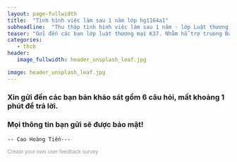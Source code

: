 ```yaml
---
layout: page-fullwidth
title:  "Tình hình việc làm sau 1 năm lớp hg1164a1"
subheadline:  "Thu thập tình hình việc làm sau 1 năm - lớp Luật thương mại"
teaser: "Gửi đến các bạn lớp luật thương mại K37. Nhằm hỗ trợ truong Đại học Cần Thơ, thống kê tình hình việc làm của sinh viên sau khi tôt nghiệp."
categories: 
   - thcb
header:
   image_fullwidth: header_unsplash_leaf.jpg

image: header_unsplash_leaf.jpg
---
```


### Xin gửi đến các bạn bản khảo sát gồm 6 câu hỏi, mất khoảng 1 phút để trả lời. 

### Mọi thông tin bạn gửi sẽ được bảo mật!  

`-- Cao Hoàng Tiến---`

<script>(function(t,e,n,c){var o,s,i;t.SMCX=t.SMCX||[],e.getElementById(c)||(o=e.getElementsByTagName(n),s=o[o.length-1],i=e.createElement(n),i.type="text/javascript",i.async=!0,i.id=c,i.src=["https:"===location.protocol?"https://":"http://","widget.surveymonkey.com/collect/website/js/rQOH3Rnbnfph3THdPC1WnIZAQ5uwwwGnpKpngibP0g1iQ525uuZ7cW2SyuKTWDDK.js"].join(""),s.parentNode.insertBefore(i,s))})(window,document,"script","smcx-sdk");</script>

<a style="font: 12px Helvetica, sans-serif; color: #999; text-decoration: none;" href=https://www.surveymonkey.com/mp/customer-satisfaction-surveys/> Create your own user feedback survey </a>
